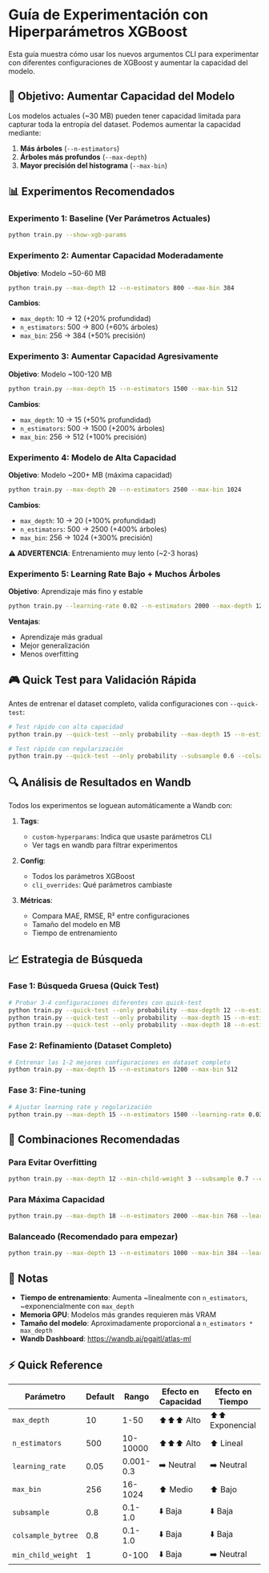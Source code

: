 # Guía de Experimentación con Hiperparámetros XGBoost

Esta guía muestra cómo usar los nuevos argumentos CLI para experimentar con diferentes configuraciones de XGBoost y aumentar la capacidad del modelo.

## 🎯 Objetivo: Aumentar Capacidad del Modelo

Los modelos actuales (~30 MB) pueden tener capacidad limitada para capturar toda la entropía del dataset. Podemos aumentar la capacidad mediante:

1. **Más árboles** (`--n-estimators`)
2. **Árboles más profundos** (`--max-depth`)
3. **Mayor precisión del histograma** (`--max-bin`)

## 📊 Experimentos Recomendados

### Experimento 1: Baseline (Ver Parámetros Actuales)
```bash
python train.py --show-xgb-params
```

### Experimento 2: Aumentar Capacidad Moderadamente
**Objetivo**: Modelo ~50-60 MB

```bash
python train.py --max-depth 12 --n-estimators 800 --max-bin 384
```

**Cambios**:
- `max_depth`: 10 → 12 (+20% profundidad)
- `n_estimators`: 500 → 800 (+60% árboles)
- `max_bin`: 256 → 384 (+50% precisión)

### Experimento 3: Aumentar Capacidad Agresivamente
**Objetivo**: Modelo ~100-120 MB

```bash
python train.py --max-depth 15 --n-estimators 1500 --max-bin 512
```

**Cambios**:
- `max_depth`: 10 → 15 (+50% profundidad)
- `n_estimators`: 500 → 1500 (+200% árboles)
- `max_bin`: 256 → 512 (+100% precisión)

### Experimento 4: Modelo de Alta Capacidad
**Objetivo**: Modelo ~200+ MB (máxima capacidad)

```bash
python train.py --max-depth 20 --n-estimators 2500 --max-bin 1024
```

**Cambios**:
- `max_depth`: 10 → 20 (+100% profundidad)
- `n_estimators`: 500 → 2500 (+400% árboles)
- `max_bin`: 256 → 1024 (+300% precisión)

**⚠️ ADVERTENCIA**: Entrenamiento muy lento (~2-3 horas)

### Experimento 5: Learning Rate Bajo + Muchos Árboles
**Objetivo**: Aprendizaje más fino y estable

```bash
python train.py --learning-rate 0.02 --n-estimators 2000 --max-depth 12
```

**Ventajas**:
- Aprendizaje más gradual
- Mejor generalización
- Menos overfitting

## 🎮 Quick Test para Validación Rápida

Antes de entrenar el dataset completo, valida configuraciones con `--quick-test`:

```bash
# Test rápido con alta capacidad
python train.py --quick-test --only probability --max-depth 15 --n-estimators 1000

# Test rápido con regularización
python train.py --quick-test --only probability --subsample 0.6 --colsample-bytree 0.6
```

## 🔍 Análisis de Resultados en Wandb

Todos los experimentos se loguean automáticamente a Wandb con:

1. **Tags**:
   - `custom-hyperparams`: Indica que usaste parámetros CLI
   - Ver tags en wandb para filtrar experimentos

2. **Config**:
   - Todos los parámetros XGBoost
   - `cli_overrides`: Qué parámetros cambiaste

3. **Métricas**:
   - Compara MAE, RMSE, R² entre configuraciones
   - Tamaño del modelo en MB
   - Tiempo de entrenamiento

## 📈 Estrategia de Búsqueda

### Fase 1: Búsqueda Gruesa (Quick Test)
```bash
# Probar 3-4 configuraciones diferentes con quick-test
python train.py --quick-test --only probability --max-depth 12 --n-estimators 800
python train.py --quick-test --only probability --max-depth 15 --n-estimators 1000
python train.py --quick-test --only probability --max-depth 18 --n-estimators 1500
```

### Fase 2: Refinamiento (Dataset Completo)
```bash
# Entrenar las 1-2 mejores configuraciones en dataset completo
python train.py --max-depth 15 --n-estimators 1200 --max-bin 512
```

### Fase 3: Fine-tuning
```bash
# Ajustar learning rate y regularización
python train.py --max-depth 15 --n-estimators 1500 --learning-rate 0.03 --subsample 0.75
```

## 🎯 Combinaciones Recomendadas

### Para Evitar Overfitting
```bash
python train.py --max-depth 12 --min-child-weight 3 --subsample 0.7 --colsample-bytree 0.7
```

### Para Máxima Capacidad
```bash
python train.py --max-depth 18 --n-estimators 2000 --max-bin 768 --learning-rate 0.03
```

### Balanceado (Recomendado para empezar)
```bash
python train.py --max-depth 13 --n-estimators 1000 --max-bin 384 --learning-rate 0.04
```

## 📝 Notas

- **Tiempo de entrenamiento**: Aumenta ~linealmente con `n_estimators`, ~exponencialmente con `max_depth`
- **Memoria GPU**: Modelos más grandes requieren más VRAM
- **Tamaño del modelo**: Aproximadamente proporcional a `n_estimators * max_depth`
- **Wandb Dashboard**: https://wandb.ai/pgaitl/atlas-ml

## ⚡ Quick Reference

| Parámetro | Default | Rango | Efecto en Capacidad | Efecto en Tiempo |
|-----------|---------|-------|---------------------|------------------|
| `max_depth` | 10 | 1-50 | ⬆️⬆️⬆️ Alto | ⬆️⬆️ Exponencial |
| `n_estimators` | 500 | 10-10000 | ⬆️⬆️⬆️ Alto | ⬆️ Lineal |
| `learning_rate` | 0.05 | 0.001-0.3 | ➡️ Neutral | ➡️ Neutral |
| `max_bin` | 256 | 16-1024 | ⬆️ Medio | ⬆️ Bajo |
| `subsample` | 0.8 | 0.1-1.0 | ⬇️ Baja | ⬇️ Baja |
| `colsample_bytree` | 0.8 | 0.1-1.0 | ⬇️ Baja | ⬇️ Baja |
| `min_child_weight` | 1 | 0-100 | ⬇️ Baja | ➡️ Neutral |
